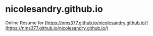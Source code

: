 # nicolesandry.github.io
Online Resume for [https://nms377.github.io/nicolesandry.github.io/](https://nms377.github.io/nicolesandry.github.io/)
